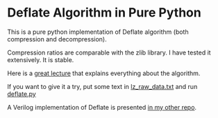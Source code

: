 # Deflate Algorithm in Pure Python

This is a pure python implementation of Deflate algorithm (both compression and decompression).

Compression ratios are comparable with the zlib library. I have tested it extensively. It is stable.

Here is a [great lecture](https://www.youtube.com/watch?v=oi2lMBBjQ8s&list=PLU4IQLU9e_OpnkbCS_to64F_vw5yyg4HB&index=4) that explains everything about the algorithm.

If you want to give it a try, put some text in [lz_raw_data.txt](lz_raw_data.txt) and run [deflate.py](deflate.py)

A Verilog implementation of Deflate is presented [in my other repo](https://github.com/aminjahanpour/deflate_compression).